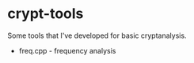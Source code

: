 crypt-tools
===========

Some tools that I've developed for basic cryptanalysis.

  - freq.cpp - frequency analysis
